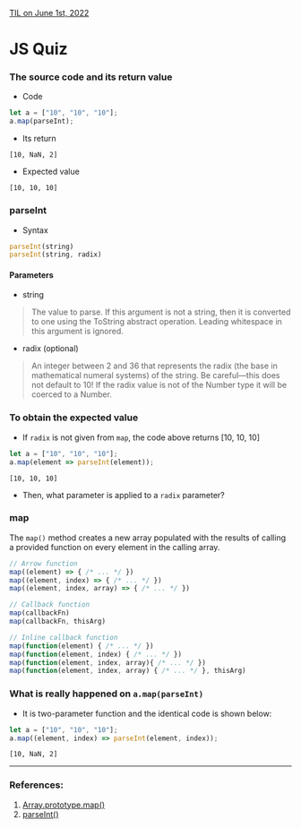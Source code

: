 [TIL on June 1st, 2022](../../TIL/2022/06/06-01-2022.md)
# **JS Quiz**

### The source code and its return value
- Code
```js
let a = ["10", "10", "10"];
a.map(parseInt);
```
- Its return
```log
[10, NaN, 2]
```
- Expected value
```log
[10, 10, 10]
```

### parseInt
- Syntax
```js
parseInt(string)
parseInt(string, radix)
```

#### Parameters
- string
> The value to parse. If this argument is not a string, then it is converted to one using the ToString abstract operation. Leading whitespace in this argument is ignored.

- radix (optional)
> An integer between 2 and 36 that represents the radix (the base in mathematical numeral systems) of the string. Be careful—this does not default to 10! If the radix value is not of the Number type it will be coerced to a Number.

### To obtain the expected value
- If `radix` is not given from `map`, the code above returns [10, 10, 10]
```js
let a = ["10", "10", "10"];
a.map(element => parseInt(element));
```
```log
[10, 10, 10]
```
- Then, what parameter is applied to a `radix` parameter?

### map
The `map()` method creates a new array populated with the results of calling a provided function on every element in the calling array.

```js
// Arrow function
map((element) => { /* ... */ })
map((element, index) => { /* ... */ })
map((element, index, array) => { /* ... */ })

// Callback function
map(callbackFn)
map(callbackFn, thisArg)

// Inline callback function
map(function(element) { /* ... */ })
map(function(element, index) { /* ... */ })
map(function(element, index, array){ /* ... */ })
map(function(element, index, array) { /* ... */ }, thisArg)
```

### What is really happened on `a.map(parseInt)`
- It is two-parameter function and the identical code is shown below:
```js
let a = ["10", "10", "10"];
a.map((element, index) => parseInt(element, index));
```
```log
[10, NaN, 2]
```
___

### References: <br>
1. [Array.prototype.map()](https://developer.mozilla.org/ko/docs/Web/JavaScript/Reference/Global_Objects/Array/map)
2. [parseInt()](https://developer.mozilla.org/en-US/docs/Web/JavaScript/Reference/Global_Objects/parseInt)